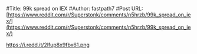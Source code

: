 #Title: 99k spread on IEX
#Author: fastpath7
#Post URL: [https://www.reddit.com/r/Superstonk/comments/n5hrzb/99k_spread_on_iex/](https://www.reddit.com/r/Superstonk/comments/n5hrzb/99k_spread_on_iex/)


https://i.redd.it/2lfup8x9fbx61.png